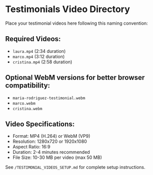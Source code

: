 # Testimonials Video Directory

Place your testimonial videos here following this naming convention:

## Required Videos:
- `laura.mp4` (2:34 duration)
- `marco.mp4` (3:12 duration)  
- `cristina.mp4` (2:58 duration)

## Optional WebM versions for better browser compatibility:
- `maria-rodriguez-testimonial.webm`
- `marco.webm`
- `cristina.webm`

## Video Specifications:
- Format: MP4 (H.264) or WebM (VP9)
- Resolution: 1280x720 or 1920x1080
- Aspect Ratio: 16:9
- Duration: 2-4 minutes recommended
- File Size: 10-30 MB per video (max 50 MB)

See `/TESTIMONIAL_VIDEOS_SETUP.md` for complete setup instructions.